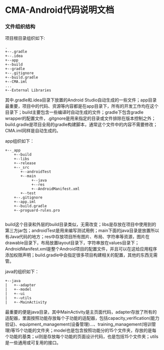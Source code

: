 # CMA-Android代码说明文档

### 文件组织结构
项目根目录组织如下:
```
.
+--.gradle
+--.idea
+--app
+--build
+--gradle
+--.gitignore
+--build.gradle
+--CMA.iml
...
+--External Libraries
```
其中.gradle和.idea目录下放置的Android Studio自动生成的一些文件；app目录最重要，项目中的代码、资源等内容都是在app目录下，所有的开发工作均在这个目录下；build主要包含一些编译时自动生成的文件；gradle下包含gradle wrapper的配置文件，.gitgnore是用来指定的目录或文件排除在版本控制之外；build.gradle是项目全局的gradle构建脚本，通常这个文件中的内容不需要修改；CMA.iml同样是自动生成的。

app组织如下：
```
+--_app
	+--build
	+--libs
	+--release
	+--_src
       +--androidTest
       +--main
            +--java
            +--res
            +--AndroidManifest.xml
       +--test
    +--.gitignore
    +--app.iml
    +--build.gradle
    +--proguard-rules.pro
    

```
build这个目录和外层的build目录类似，无需改变；libs是存放在项目中使用到的第三方jar包；androidTest是用来编写测试用例；main下面的java目录是放置所以有Java代码的地方；res中存放项目所有图片、布局、字符串等资源，图片在drawable目录下，布局放置layout目录下，字符串放在values目录下；AndroidManifest.xml是整个Android项目的配置文件，并且可以在这给应用程序添加权限声明；build.gradle中会指定很多项目构建相关的配置，其他的东西无需管。

java的组织如下：
```
+--java
|	+--adapter
|	+--model
|	+--ui
|	+--utils
|	+--MainActivity
```
最重要的便是java目录，其中MainActivity是主页面代码，adapter存放了所有的适配器，里面按照功能存放每个子功能的适配器，包括capacity_verification(能力验证)、equipment_management(设备管理)...、training_management(培训管理)等15个功能的文件夹；model也是包含按照功能分的15个文件夹，存放的是每个功能的基类；ui则是存放每个功能的页面设计代码，也是包括15个文件夹；utils是一些通用或可复用的接口。